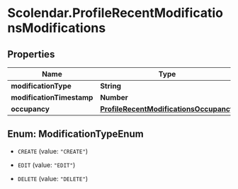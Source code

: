 # Scolendar.ProfileRecentModificationsModifications

## Properties
Name | Type | Description | Notes
------------ | ------------- | ------------- | -------------
**modificationType** | **String** |  | 
**modificationTimestamp** | **Number** |  | 
**occupancy** | [**ProfileRecentModificationsOccupancy**](ProfileRecentModificationsOccupancy.md) |  | 


<a name="ModificationTypeEnum"></a>
## Enum: ModificationTypeEnum


* `CREATE` (value: `"CREATE"`)

* `EDIT` (value: `"EDIT"`)

* `DELETE` (value: `"DELETE"`)




